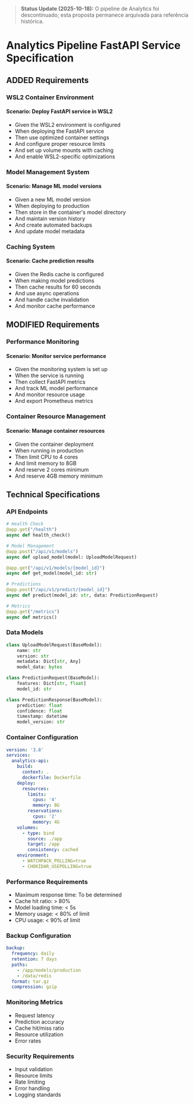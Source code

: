 > **Status Update (2025-10-18):** O pipeline de Analytics foi descontinuado; esta proposta permanece arquivada para referência histórica.

# Analytics Pipeline FastAPI Service Specification

## ADDED Requirements

### WSL2 Container Environment
#### Scenario: Deploy FastAPI service in WSL2
- Given the WSL2 environment is configured
- When deploying the FastAPI service
- Then use optimized container settings
- And configure proper resource limits
- And set up volume mounts with caching
- And enable WSL2-specific optimizations

### Model Management System
#### Scenario: Manage ML model versions
- Given a new ML model version
- When deploying to production
- Then store in the container's model directory
- And maintain version history
- And create automated backups
- And update model metadata

### Caching System
#### Scenario: Cache prediction results
- Given the Redis cache is configured
- When making model predictions
- Then cache results for 60 seconds
- And use async operations
- And handle cache invalidation
- And monitor cache performance

## MODIFIED Requirements

### Performance Monitoring
#### Scenario: Monitor service performance
- Given the monitoring system is set up
- When the service is running
- Then collect FastAPI metrics
- And track ML model performance
- And monitor resource usage
- And export Prometheus metrics

### Container Resource Management
#### Scenario: Manage container resources
- Given the container deployment
- When running in production
- Then limit CPU to 4 cores
- And limit memory to 8GB
- And reserve 2 cores minimum
- And reserve 4GB memory minimum

## Technical Specifications

### API Endpoints

```python
# Health Check
@app.get("/health")
async def health_check()

# Model Management
@app.post("/api/v1/models")
async def upload_model(model: UploadModelRequest)

@app.get("/api/v1/models/{model_id}")
async def get_model(model_id: str)

# Predictions
@app.post("/api/v1/predict/{model_id}")
async def predict(model_id: str, data: PredictionRequest)

# Metrics
@app.get("/metrics")
async def metrics()
```

### Data Models

```python
class UploadModelRequest(BaseModel):
    name: str
    version: str
    metadata: Dict[str, Any]
    model_data: bytes

class PredictionRequest(BaseModel):
    features: Dict[str, float]
    model_id: str

class PredictionResponse(BaseModel):
    prediction: float
    confidence: float
    timestamp: datetime
    model_version: str
```

### Container Configuration

```yaml
version: '3.8'
services:
  analytics-api:
    build:
      context: .
      dockerfile: Dockerfile
    deploy:
      resources:
        limits:
          cpus: '4'
          memory: 8G
        reservations:
          cpus: '2'
          memory: 4G
    volumes:
      - type: bind
        source: ./app
        target: /app
        consistency: cached
    environment:
      - WATCHPACK_POLLING=true
      - CHOKIDAR_USEPOLLING=true
```

### Performance Requirements

- Maximum response time: To be determined
- Cache hit ratio: > 80%
- Model loading time: < 5s
- Memory usage: < 80% of limit
- CPU usage: < 90% of limit

### Backup Configuration

```yaml
backup:
  frequency: daily
  retention: 7 days
  paths:
    - /app/models/production
    - /data/redis
  format: tar.gz
  compression: gzip
```

### Monitoring Metrics

- Request latency
- Prediction accuracy
- Cache hit/miss ratio
- Resource utilization
- Error rates

### Security Requirements

- Input validation
- Resource limits
- Rate limiting
- Error handling
- Logging standards